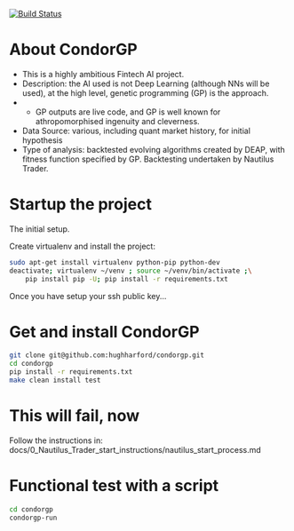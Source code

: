 [![Build Status](https://dev.azure.com/hughharford/CONDOR_GP/_apis/build/status%2Fhughharford.condorgp?branchName=refs%2Fpull%2F17%2Fmerge)](https://dev.azure.com/hughharford/CONDOR_GP/_build/latest?definitionId=1&branchName=refs%2Fpull%2F17%2Fmerge)

# About CondorGP
- This is a highly ambitious Fintech AI project.
- Description: the AI used is not Deep Learning (although NNs will be used),
at the high level, genetic programming (GP) is the approach.
- - GP outputs are live code, and GP is well known for athropomorphised
    ingenuity and cleverness.
- Data Source: various, including quant market history, for initial hypothesis
- Type of analysis: backtested evolving algorithms created by DEAP, with fitness function specified by GP. Backtesting undertaken by Nautilus Trader.

# Startup the project
The initial setup.

Create virtualenv and install the project:
```bash
sudo apt-get install virtualenv python-pip python-dev
deactivate; virtualenv ~/venv ; source ~/venv/bin/activate ;\
    pip install pip -U; pip install -r requirements.txt
```

Once you have setup your ssh public key...

# Get and install CondorGP
```bash
git clone git@github.com:hughharford/condorgp.git
cd condorgp
pip install -r requirements.txt
make clean install test
```
# This will fail, now
Follow the instructions in:
docs/0_Nautilus_Trader_start_instructions/nautilus_start_process.md



# Functional test with a script
```bash
cd condorgp
condorgp-run
```
